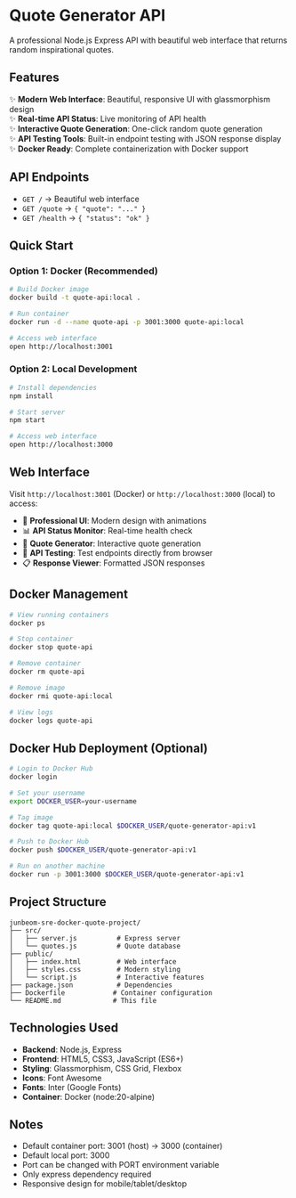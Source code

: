 # Quote Generator API

A professional Node.js Express API with beautiful web interface that returns random inspirational quotes.

## Features

✨ **Modern Web Interface**: Beautiful, responsive UI with glassmorphism design  
✨ **Real-time API Status**: Live monitoring of API health  
✨ **Interactive Quote Generation**: One-click random quote generation  
✨ **API Testing Tools**: Built-in endpoint testing with JSON response display  
✨ **Docker Ready**: Complete containerization with Docker support  

## API Endpoints

- `GET /` → Beautiful web interface
- `GET /quote` → `{ "quote": "..." }`
- `GET /health` → `{ "status": "ok" }`

## Quick Start

### Option 1: Docker (Recommended)
```bash
# Build Docker image
docker build -t quote-api:local .

# Run container
docker run -d --name quote-api -p 3001:3000 quote-api:local

# Access web interface
open http://localhost:3001
```

### Option 2: Local Development
```bash
# Install dependencies
npm install

# Start server
npm start

# Access web interface
open http://localhost:3000
```

## Web Interface

Visit `http://localhost:3001` (Docker) or `http://localhost:3000` (local) to access:

- 🎨 **Professional UI**: Modern design with animations
- 📊 **API Status Monitor**: Real-time health check
- 🎲 **Quote Generator**: Interactive quote generation
- 🧪 **API Testing**: Test endpoints directly from browser
- 📋 **Response Viewer**: Formatted JSON responses

## Docker Management

```bash
# View running containers
docker ps

# Stop container
docker stop quote-api

# Remove container
docker rm quote-api

# Remove image
docker rmi quote-api:local

# View logs
docker logs quote-api
```

## Docker Hub Deployment (Optional)

```bash
# Login to Docker Hub
docker login

# Set your username
export DOCKER_USER=your-username

# Tag image
docker tag quote-api:local $DOCKER_USER/quote-generator-api:v1

# Push to Docker Hub
docker push $DOCKER_USER/quote-generator-api:v1

# Run on another machine
docker run -p 3001:3000 $DOCKER_USER/quote-generator-api:v1
```

## Project Structure

```
junbeom-sre-docker-quote-project/
├── src/
│   ├── server.js          # Express server
│   └── quotes.js          # Quote database
├── public/
│   ├── index.html         # Web interface
│   ├── styles.css         # Modern styling
│   └── script.js          # Interactive features
├── package.json           # Dependencies
├── Dockerfile            # Container configuration
└── README.md             # This file
```

## Technologies Used

- **Backend**: Node.js, Express
- **Frontend**: HTML5, CSS3, JavaScript (ES6+)
- **Styling**: Glassmorphism, CSS Grid, Flexbox
- **Icons**: Font Awesome
- **Fonts**: Inter (Google Fonts)
- **Container**: Docker (node:20-alpine)

## Notes

- Default container port: 3001 (host) → 3000 (container)
- Default local port: 3000
- Port can be changed with PORT environment variable
- Only express dependency required
- Responsive design for mobile/tablet/desktop